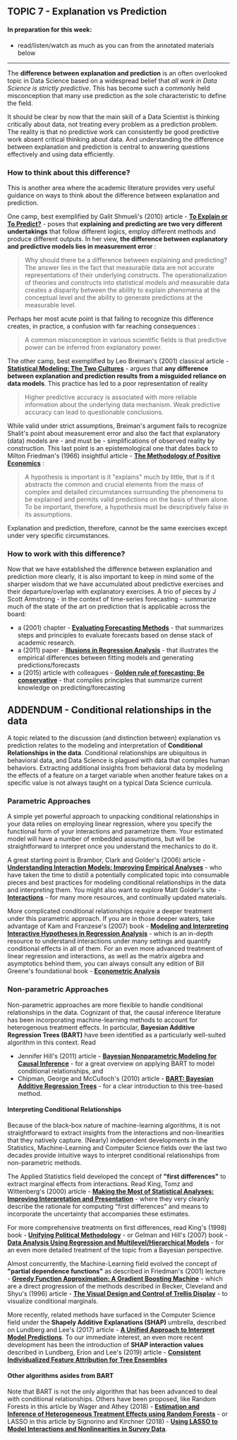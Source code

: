 ## TOPIC 7 - Explanation vs Prediction


#### In preparation for this week:
* read/listen/watch as much as you can from the annotated materials below

---

The __difference between explanation and prediction__ is an often overlooked topic in Data Science based on a widespread belief that _all  work in Data Science is strictly predictive_. This has become such a commonly held misconception that many use prediction as the sole characteristic to define the field.

It should be clear by now that the main skill of a Data Scientist is thinking critically about data, not treating every problem as a prediction problem. The reality is that no predictive work can consistently be good predictive work absent critical thinking about data. And understanding the difference between explanation and prediction is central to answering questions effectively and using data efficiently.

### How to think about this difference?

This is another area where the academic literature provides very useful guidance on ways to think about the difference between explanation and prediction.

One camp, best exemplified by Galit Shmueli's (2010) article - [__To Explain or To Predict?__](http://projecteuclid.org/download/pdfview_1/euclid.ss/1294167961) - poses that __explaining and predicting are two very different undertakings__ that follow different logics, employ different methods and produce different outputs. In her view, __the difference between explanatory and predictive models lies in measurement error__ :  

> Why should there be a difference between explaining and predicting? The answer lies in the fact that measurable data are not accurate representations of their underlying constructs. The operationalization of theories and constructs into statistical models and measurable data creates a disparity between the ability to explain phenomena at the conceptual level and the ability to generate predictions at the measurable level.

Perhaps her most acute point is that failing to recognize this difference creates, in practice, a confusion with far reaching consequences :

> A common misconception in various scientific fields is that predictive power can be inferred from explanatory power.  

The other camp, best exemplified by Leo Breiman's (2001) classical article - [__Statistical Modeling: The Two Cultures__](https://projecteuclid.org/download/pdf_1/euclid.ss/1009213726) - argues that __any difference between explanation and prediction results from a misguided reliance on data models__. This practice has led to a poor representation of reality

> Higher predictive accuracy is associated with more reliable information about the underlying data mechanism. Weak predictive accuracy can lead to questionable conclusions.

While valid under strict assumptions, Breiman's argument fails to recognize Shalit's point about measurement error and also the fact that explanatory (data) models are - and must be - simplifications of observed reality by construction. This last point is an epistemological one that dates back to Milton Friedman's (1966) insightful article - [__The Methodology of Positive Economics__](http://kimoon.co.kr/gmi/reading/friedman-1966.pdf) :

> A hypothesis is important is it "explains" much by little, that is if it abstracts the common and crucial elements from the mass of complex and detailed circumstances surrounding the phenomena to be explained and permits valid predictions on the basis of them alone. To be important, therefore, a hypothesis must be descriptively false in its assumptions.  

Explanation and prediction, therefore, cannot be the same exercises except under very specific circumstances.

### How to work with this difference?

Now that we have established the difference between explanation and prediction more clearly, it is also important to keep in mind some of the sharper wisdom that we have accumulated about predictive exercises and their departure/overlap with explanatory exercises. A trio of pieces by J Scott Armstrong - in the context of time-series forecasting - summarize much of the state of the art on prediction that is applicable across the board:

*  a (2001) chapter - [__Evaluating Forecasting Methods__](https://repository.upenn.edu/marketing_papers/146/?utm_source=repository.upenn.edu%2Fmarketing_papers%2F146&utm_medium=PDF&utm_campaign=PDFCoverPages) - that summarizes steps and principles to evaluate forecasts based on dense stack of academic research.
* a (2011) paper - [__Illusions in Regression Analysis__](https://repository.upenn.edu/cgi/viewcontent.cgi?article=1190&context=marketing_papers) - that illustrates the empirical differences between fitting models and generating predictions/forecasts
* a (2015) article with colleagues - [__Golden rule of forecasting: Be conservative__](https://www.sciencedirect.com/science/article/pii/S0148296315001459) - that compiles principles that summarize current knowledge on predicting/forecasting

## ADDENDUM - Conditional relationships in the data

A topic related to the discussion (and distinction between) explanation vs prediction relates to the modeling and interpretation of __Conditional Relationships in the data__. Conditional relationships are ubiquitous in behavioral data, and Data Science is plagued with data that compiles human behaviors. Extracting additional insights from behavioral data by modeling the effects of a feature on a target variable when another feature takes on a specific value is not always taught on a typical Data Science curricula.

### Parametric Approaches

A simple yet powerful approach to unpacking conditional relationships in your data relies on employing linear regression, where you specify the functional form of your interactions and parametrize them. Your estimated model will have a number of embedded assumptions, but will be straightforward to interpret once you understand the mechanics to do it.

A great starting point is Brambor, Clark and Golder's (2006) article - [__Understanding Interaction Models: Improving Empirical Analyses__](https://www-jstor-org.ezproxy.cul.columbia.edu/stable/25791835?pq-origsite=summon&seq=1#metadata_info_tab_contents) - who have taken the time to distill a potentially complicated topic into consumable pieces and best practices for modeling conditional relationships in the data and interpreting them. You might also want to explore Matt Golder's site -  [__Interactions__](http://mattgolder.com/interactions) - for many more resources, and continually updated materials.

More complicated conditional relationships require a deeper treatment under this parametric approach. If you are in those deeper waters, take advantage of Kam and Franzese's (2007) book - [__Modeling and Interpreting Interactive Hypotheses in Regression Analysis__](https://www.press.umich.edu/206871/modeling_and_interpreting_interactive_hypotheses_in_regression_analysis) - which is an in-depth resource to understand interactions under many settings and quantify conditional effects in all of them. For an even more advanced treatment of linear regression and interactions, as well as the matrix algebra and asymptotics behind them, you can always consult any edition of Bill Greene's foundational book - [__Econometric Analysis__](https://www.pearson.com/us/higher-education/program/Greene-Econometric-Analysis-8th-Edition/PGM334862.html)

### Non-parametric Approaches

Non-parametric approaches are more flexible to handle conditional relationships in the data. Cognizant of that, the causal inference literature has been incorporating machine-learning methods to account for heterogenous treatment effects. In particular, __Bayesian Additive Regression Trees (BART)__ have been identified as a particularly well-suited algorithm in this context. Read
* Jennifer Hill's (2011) article - [__Bayesian Nonparametric Modeling for Causal Inference__](https://www.tandfonline.com/doi/abs/10.1198/jcgs.2010.08162) - for a great overview on applying BART to model conditional relationships, and
* Chipman, George and McCulloch's (2010) article - [__BART: Bayesian Additive Regression Trees__](https://projecteuclid.org/euclid.aoas/1273584455) - for a clear introduction to this tree-based method.  

#### Interpreting Conditional Relationships

Because of the black-box nature of machine-learning algorithms, it is not straightforward to extract insights from the interactions and non-linearities that they natively capture. (Nearly) independent developments in the Statistics, Machine-Learning and Computer Science fields over the last two decades provide intuitive ways to interpret conditional relationships from non-parametric methods.

The Applied Statistics field developed the concept of __"first differences"__ to extract marginal effects from interactions. Read King, Tomz and Wittenberg's (2000) article - [__Making the Most of Statistical Analyses: Improving Interpretation and Presentation__](https://www.jstor.org/stable/2669316?seq=1) - where they very cleanly describe the rationale for computing "first differences" and means to incorporate the uncertainty that accompanies these estimates.

For more comprehensive treatments on first differences, read King's (1998) book - [__Unifying Political Methodology__](https://www.press.umich.edu/2153576/unifying_political_methodology) - or Gelman and Hill's (2007) book - [__Data Analysis Using Regression and Multilevel/Hierarchical Models__](https://www.cambridge.org/core/books/data-analysis-using-regression-and-multilevelhierarchical-models/32A29531C7FD730C3A68951A17C9D983) - for an even more detailed treatment of the topic from a Bayesian perspective.

Almost concurrently, the Machine-Learning field evolved the concept of __"partial dependence functions"__ as described in Friedman's (2001) lecture - [__Greedy Function Approximation: A Gradient Boosting Machine__](https://www.jstor.org/stable/2699986?seq=1) - which are a direct progression of the methods described in Becker, Cleveland and Shyu's (1996) article - [__The Visual Design and Control of Trellis Display__](http://citeseerx.ist.psu.edu/viewdoc/download?doi=10.1.1.154.7324&rep=rep1&type=pdf) - to visualize conditional marginals.

More recently, related methods have surfaced in the Computer Science field under the __Shapely Additive Explanations (SHAP)__ umbrella, described on Lundberg and Lee's (2017) article - [__A Unified Approach to Interpret Model Predictions__](http://papers.nips.cc/paper/7062-a-unified-approach-to-interpreting-model-predictions.pdf). To our immediate interest, an even more recent development has been the introduction of __SHAP interaction values__ described in Lundberg, Erion and Lee's (2019) article - [__Consistent Individualized Feature Attribution for Tree Ensembles__](https://arxiv.org/pdf/1802.03888.pdf)

#### Other algorithms asides from BART

Note that BART is not the only algorithm that has been advanced to deal with conditional relationships. Others have been proposed, like Random Forests in this article by Wager and Athey (2018) - [__Estimation and Inference of Heterogeneous Treatment Effects using Random Forests__](https://www.tandfonline.com/doi/full/10.1080/01621459.2017.1319839) - or LASSO in this article by Signorino and Kirchner (2018) - [__Using LASSO to Model Interactions and Nonlinearities in Survey Data__](https://www.surveypractice.org/article/2716-using-lasso-to-model-interactions-and-nonlinearities-in-survey-data).

